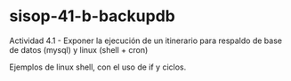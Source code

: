 # sisop-41-b-backupdb
Actividad 4.1  - Exponer la ejecución de un itinerario para respaldo de base de datos (mysql) y linux (shell + cron)

Ejemplos de linux shell, con el uso de if y ciclos.
